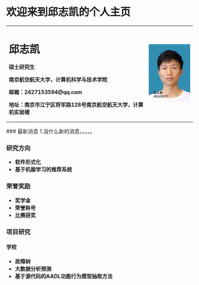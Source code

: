 # 欢迎来到邱志凯的个人主页
<table border="0">
  <tr>
    <td width="75%">
      <h1>邱志凯</h1>
      <p><b>硕士研究生</b></p>
      <p><b>南京航空航天大学，计算机科学与技术学院</b></p>
      <p><b>邮箱：2427153594@qq.com</b></p>
      <p><b>地址：南京市江宁区将军路128号南京航空航天大学，计算机实验楼</b></p>
    </td>
    <td width="25%">
      <img src="img/qzk.png" width="100%">
    </td>
  </tr>
</table>
### 最新消息
1.没什么新的消息。。。。。

### 研究方向
- **软件形式化**
- **基于机器学习的推荐系统**

### 荣誉奖励
- **奖学金**
- **荣誉称号**
- **比赛获奖**

### 项目研究
#### 学校
- **故障树**
- **大数据分析预测**
- **基于源代码的AADL功能行为模型抽取方法**

